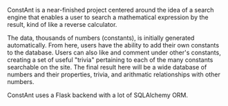 ConstAnt is a near-finished project centered around the idea of a search engine that enables a user to search a mathematical expression by the result, kind of like a reverse calculator.

The data, thousands of numbers (constants), is initially generated automatically. From here, users have the ability to add their own constants to the database. Users can also like and comment under other's constants, creating a set of useful "trivia" pertaining to each of the many constants searchable on the site. The final result here will be a wide database of numbers and their properties, trivia, and arithmatic relationships with other numbers.

ConstAnt uses a Flask backend with a lot of SQLAlchemy ORM.
